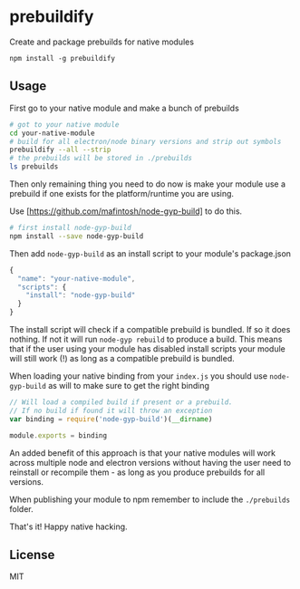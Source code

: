 # prebuildify

Create and package prebuilds for native modules

```
npm install -g prebuildify
```

## Usage

First go to your native module and make a bunch of prebuilds

``` sh
# got to your native module
cd your-native-module
# build for all electron/node binary versions and strip out symbols
prebuildify --all --strip
# the prebuilds will be stored in ./prebuilds
ls prebuilds
```

Then only remaining thing you need to do now is make your module use a prebuild if one exists
for the platform/runtime you are using.

Use [https://github.com/mafintosh/node-gyp-build] to do this.

``` sh
# first install node-gyp-build
npm install --save node-gyp-build
```

Then add `node-gyp-build` as an install script to your module's package.json

``` js
{
  "name": "your-native-module",
  "scripts": {
    "install": "node-gyp-build"
  }
}
```

The install script will check if a compatible prebuild is bundled. If so it does nothing. If not it will run `node-gyp rebuild` to produce a build.
This means that if the user using your module has disabled install scripts your module will still work (!) as long as a compatible prebuild is bundled.

When loading your native binding from your `index.js` you should use `node-gyp-build` as will to make sure to get the right binding

``` js
// Will load a compiled build if present or a prebuild.
// If no build if found it will throw an exception
var binding = require('node-gyp-build')(__dirname)

module.exports = binding
```

An added benefit of this approach is that your native modules will work across multiple node and electron versions without having the user
need to reinstall or recompile them - as long as you produce prebuilds for all versions.

When publishing your module to npm remember to include the `./prebuilds` folder.

That's it! Happy native hacking.

## License

MIT
